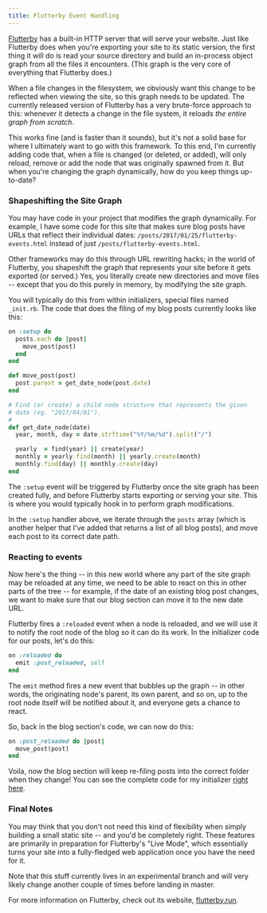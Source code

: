 ```yaml
---
title: Flutterby Event Handling
---
```


[Flutterby](http://www.flutterby.run/) has a built-in HTTP server that will serve your website. Just like Flutterby does when you're exporting your site to its static version, the first thing it will do is read your source directory and build an in-process object graph from all the files it encounters. (This graph is the very core of everything that Flutterby does.)

When a file changes in the filesystem, we obviously want this change to be reflected when viewing the site, so this graph needs to be updated. The currently released version of Flutterby has a very brute-force approach to this: whenever it detects a change in the file system, it reloads _the entire graph from scratch_.

This works fine (and is faster than it sounds), but it's not a solid base for where I ultimately want to go with this framework. To this end, I'm currently adding code that, when a file is changed (or deleted, or added), will only reload, remove or add the node that was originally spawned from it. But when you're changing the graph dynamically, how do you keep things up-to-date?

### Shapeshifting the Site Graph

You may have code in your project that modifies the graph dynamically. For example, I have some code for this site that makes sure blog posts have URLs that reflect their individual dates: `/posts/2017/01/25/flutterby-events.html` instead of just `/posts/flutterby-events.html`.

Other frameworks may do this through URL rewriting hacks; in the world of Flutterby, you shapeshift the graph that represents your site before it gets exported (or served.) Yes, you literally create new directories and move files -- except that you do this purely in memory, by modifying the site graph.

You will typically do this from within initializers, special files named `_init.rb`. The code that does the filing of my blog posts currently looks like this:

~~~ ruby
on :setup do
  posts.each do |post|
    move_post(post)
  end
end

def move_post(post)
  post.parent = get_date_node(post.date)
end

# Find (or create) a child node structure that represents the given
# date (eg. "2017/04/01").
#
def get_date_node(date)
  year, month, day = date.strftime("%Y/%m/%d").split("/")

  yearly  = find(year) || create(year)
  monthly = yearly.find(month) || yearly.create(month)
  monthly.find(day) || monthly.create(day)
end
~~~

The `:setup` event will be triggered by Flutterby once the site graph has been created fully, and before Flutterby starts exporting or serving your site. This is where you would typically hook in to perform graph modifications.

In the `:setup` handler above, we iterate through the `posts` array (which is another helper that I've added that returns a list of all blog posts), and move each post to its correct date path.


### Reacting to events

Now here's the thing -- in this new world where any part of the site graph may be reloaded at any time, we need to be able to react on this in other parts of the tree -- for example, if the date of an existing blog post changes, we want to make sure that our blog section can move it to the new date URL.

Flutterby fires a `:reloaded` event when a node is reloaded, and we will use it to notify the root node of the blog so it can do its work. In the initializer code for our posts, let's do this:

~~~ ruby
on :reloaded do
  emit :post_reloaded, self
end
~~~

The `emit` method fires a new event that bubbles up the graph -- in other words, the originating node's parent, its own parent, and so on, up to the root node itself will be notified about it, and everyone gets a chance to react.

So, back in the blog section's code, we can now do this:

~~~ ruby
on :post_reloaded do |post|
  move_post(post)
end
~~~

Voila, now the blog section will keep re-filing posts into the correct folder when they change! You can see the complete code for my initializer [right here](https://github.com/hmans/hmans_me/blob/bf7e02b34369d804764f032b3ad4ceb67ec48fb7/site/posts/_init.rb).



### Final Notes

You may think that you don't not need this kind of flexibility when simply building a small static site -- and you'd be completely right. These features are primarily in preparation for Flutterby's "Live Mode", which essentially turns your site into a fully-fledged web application once you have the need for it.

Note that this stuff currently lives in an experimental branch and will very likely change another couple of times before landing in master.

For more information on Flutterby, check out its website, [flutterby.run](http://www.flutterby.run/).
